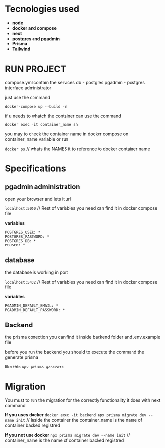 # Tecnologies used

- **node**
- **docker and compose**
- **next**
- **postgres and pgadmin**
- **Prisma**
- **Tailwind**

# RUN PROJECT

compose.yml contain the services
db - postgres
pgadmin - postgres interface administrator

just use the command

`docker-compose up --build -d`

if u needs to whatch the container can use the command

`docker exec -it container_name sh`

you may to check the container name in docker compose on container_name variable or run

`docker ps` // whats the NAMES it to reference to docker container name

# Specifications

## pgadmin administration

open your browser and lets it url

`localhost:5050` // Rest of variables you need can find it in docker compose file

**variables**

```
POSTGRES_USER: *
POSTGRES_PASSWORD: *
POSTGRES_DB: *
PGUSER: *
```

## database

the database is working in port

`localhost:5432` // Rest of variables you need can find it in docker compose file

**variables**

```
PGADMIN_DEFAULT_EMAIL: *
PGADMIN_DEFAULT_PASSWORD: *
```

## Backend

the prisma conection you can find it inside backend folder and .env.example file

before you run the backend you should to execute the command the generate prisma

like this
`npx prisma generate`

# Migration

You must to run the migration for the correctly functionality it does with next command

**If you uses docker**
`docker exec -it backend npx prisma migrate dev --name init` // Inside the container the container_name is the name of container backed registred

**If you not use docker**
`npx prisma migrate dev --name init` // container_name is the name of container backed registred
